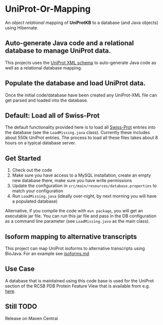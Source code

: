 # UniProt-Or-Mapping
An *object relational* mapping of **UniProtKB** to a database (and Java objects) using Hibernate.

## Auto-generate Java code and a relational database to manage UniProt data.

This projects uses the [UniProt XML schema](http://www.uniprot.org/docs/uniprot.xsd) to auto-generate Java code as well as a relational database mapping.

## Populate the database and load UniProt data.

Once the initial code/database have been created any UniProt-XML file can get parsed and loaded into the database.

## Default: Load all of Swiss-Prot

The default functionality provided here is to load all [Swiss-Prot](http://web.expasy.org/docs/swiss-prot_guideline.html) entries into the database (see the ``LoadMissing.java`` class).
Currently these includes about 550k UniProt entries. The process to load all these files takes about 8 hours on a typical database server.


## Get Started

  1. Check out the code
  2. Make sure you have access to a MySQL installation, create an empty new database there, make sure you have write permissions
  3. Update the configuration in ```src/main/resources/database.properties``` to match your configuration
  4. Run ```LoadMissing.java``` (ideally over-night, by next morning you will have a populated database)

Alternative, if you compile the code with ```mvn package```, you will get an executable jar file. You can run this jar file and pass in the DB configuration as a command line parameter (see ```LoadMissing.java``` as the main class).   

## Isoform mapping to alternative transcripts

This project can map UniProt isoforms to alternative transcripts using BioJava. For an example see [isoforms.md](isoforms.md)



## Use Case

A database that is maintained using this code base is used for the UniProt section of the RCSB PDB Protein Feature View that is available from e.g.
[here](http://www.rcsb.org/pdb/protein/P12497).

## Still TODO

  Release on Maven Central


